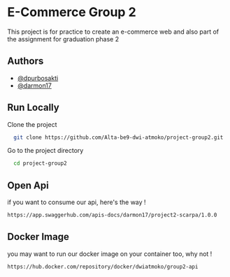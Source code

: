 # E-Commerce Group 2

This project is for practice to create an e-commerce web and also
 part of the assignment for graduation phase 2

## Authors

- [@dpurbosakti](https://github.com/dpurbosakti)
- [@darmon17](https://github.com/darmon17)


## Run Locally

Clone the project

```bash
  git clone https://github.com/Alta-be9-dwi-atmoko/project-group2.git
```

Go to the project directory

```bash
  cd project-group2
```

## Open Api

if you want to consume our api,
here's the way !

```bash
https://app.swaggerhub.com/apis-docs/darmon17/project2-scarpa/1.0.0
```

## Docker Image

you may want to run our docker image on your container too,
why not !

```bash 
https://hub.docker.com/repository/docker/dwiatmoko/group2-api
```
